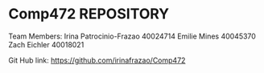 # Comp472 REPOSITORY

Team Members:
Irina Patrocinio-Frazao 40024714
Emilie Mines 40045370
Zach Eichler 40018021

Git Hub link: https://github.com/irinafrazao/Comp472

